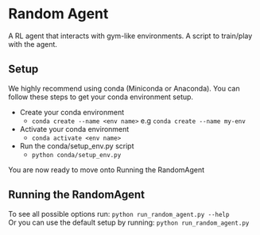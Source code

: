 # Random Agent
A RL agent that interacts with gym-like environments.
A script to train/play with the agent.

## Setup
We highly recommend using conda (Miniconda or Anaconda).
You can follow these steps to get your conda environment setup.
- Create your conda environment
    - ```conda create --name <env name>``` e.g ```conda create --name my-env```
- Activate your conda environment
    - ```conda activate <env name>```
- Run the conda/setup_env.py script
    - ```python conda/setup_env.py```

You are now ready to move onto Running the RandomAgent

## Running the RandomAgent
To see all possible options run: ```python run_random_agent.py --help```\
Or you can use the default setup by running: ```python run_random_agent.py```

